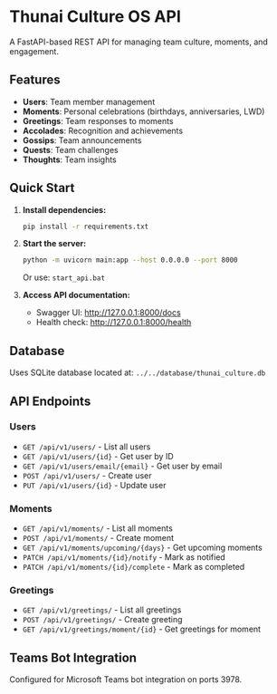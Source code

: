 # Thunai Culture OS API

A FastAPI-based REST API for managing team culture, moments, and engagement.

## Features

- **Users**: Team member management
- **Moments**: Personal celebrations (birthdays, anniversaries, LWD)
- **Greetings**: Team responses to moments
- **Accolades**: Recognition and achievements
- **Gossips**: Team announcements
- **Quests**: Team challenges
- **Thoughts**: Team insights

## Quick Start

1. **Install dependencies:**
   ```bash
   pip install -r requirements.txt
   ```

2. **Start the server:**
   ```bash
   python -m uvicorn main:app --host 0.0.0.0 --port 8000
   ```
   Or use: `start_api.bat`

3. **Access API documentation:**
   - Swagger UI: http://127.0.0.1:8000/docs
   - Health check: http://127.0.0.1:8000/health

## Database

Uses SQLite database located at: `../../database/thunai_culture.db`

## API Endpoints

### Users
- `GET /api/v1/users/` - List all users
- `GET /api/v1/users/{id}` - Get user by ID
- `GET /api/v1/users/email/{email}` - Get user by email
- `POST /api/v1/users/` - Create user
- `PUT /api/v1/users/{id}` - Update user

### Moments
- `GET /api/v1/moments/` - List all moments
- `POST /api/v1/moments/` - Create moment
- `GET /api/v1/moments/upcoming/{days}` - Get upcoming moments
- `PATCH /api/v1/moments/{id}/notify` - Mark as notified
- `PATCH /api/v1/moments/{id}/complete` - Mark as completed

### Greetings
- `GET /api/v1/greetings/` - List all greetings
- `POST /api/v1/greetings/` - Create greeting
- `GET /api/v1/greetings/moment/{id}` - Get greetings for moment

## Teams Bot Integration

Configured for Microsoft Teams bot integration on ports 3978.